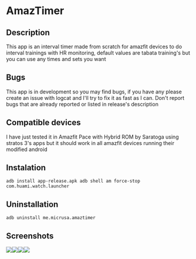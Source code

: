 # AmazTimer

## Description
This app is an interval timer made from scratch for amazfit devices to do interval trainings with HR monitoring, default values are tabata training's but you can use any times and sets you want

## Bugs
This app is in development so you may find bugs, if you have any please create an issue with logcat and I'll try to fix it as fast as I can. Don't report bugs that are already reported or listed in release's description

## Compatible devices
I have just tested it in Amazfit Pace with Hybrid ROM by Saratoga using stratos 3's apps but it should work in all amazfit devices running their modified android

## Instalation
`adb install app-release.apk
adb shell am force-stop com.huami.watch.launcher`

## Uninstallation
`adb uninstall me.micrusa.amaztimer`

## Screenshots
<img src="https://github.com/micrusa/AmazTimer/raw/master/screen1.png"/><img src="https://github.com/micrusa/AmazTimer/raw/master/screen2.png"/><img src="https://github.com/micrusa/AmazTimer/raw/master/screen3.png"/><img src="https://github.com/micrusa/AmazTimer/raw/master/screen4.png"/>